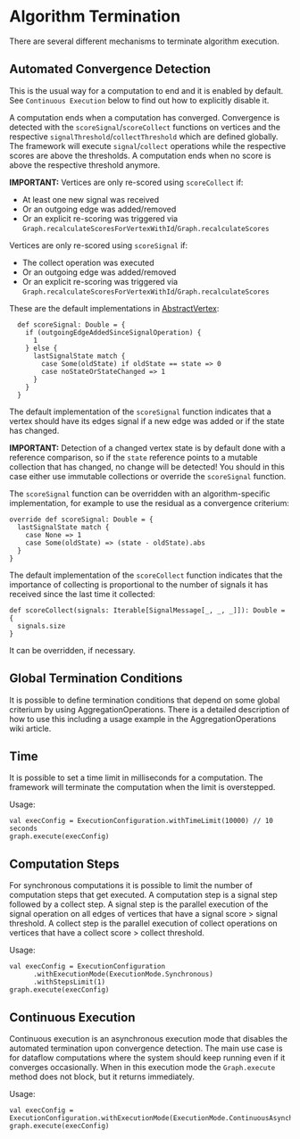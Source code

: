 # Algorithm Termination #

There are several different mechanisms to terminate algorithm execution.

## Automated Convergence Detection ##
This is the usual way for a computation to end and it is enabled by default. See ` Continuous Execution ` below to find out how to explicitly disable it.

A computation ends when a computation has converged. Convergence is detected with the ` scoreSignal `/` scoreCollect ` functions on vertices and the respective ` signalThreshold `/` collectThreshold ` which are defined globally. The framework will execute ` signal `/` collect ` operations while the respective scores are above the thresholds. A computation ends when no score is above the respective threshold anymore.

**IMPORTANT:** Vertices are only re-scored using ` scoreCollect ` if:
  * At least one new signal was received
  * Or an outgoing edge was added/removed
  * Or an explicit re-scoring was triggered via ` Graph.recalculateScoresForVertexWithId `/` Graph.recalculateScores `

Vertices are only re-scored using ` scoreSignal ` if:
  * The collect operation was executed
  * Or an outgoing edge was added/removed
  * Or an explicit re-scoring was triggered via ` Graph.recalculateScoresForVertexWithId `/` Graph.recalculateScores `

These are the default implementations in [AbstractVertex](http://code.google.com/p/signal-collect/source/browse/trunk/core/src/main/scala/com/signalcollect/implementations/graph/AbstractVertex.scala):

```
  def scoreSignal: Double = {
    if (outgoingEdgeAddedSinceSignalOperation) {
      1
    } else {
      lastSignalState match {
        case Some(oldState) if oldState == state => 0
        case noStateOrStateChanged => 1
      }
    }
  }
```

The default implementation of the ` scoreSignal ` function indicates that a vertex should have its edges signal if a new edge was added or if the state has changed.

**IMPORTANT:** Detection of a changed vertex state is by default done with a reference comparison, so if the ` state ` reference points to a mutable collection that has changed, no change will be detected! You should in this case either use immutable collections or override the ` scoreSignal ` function.

The ` scoreSignal ` function can be overridden with an algorithm-specific implementation, for example to use the residual as a convergence criterium:
```
override def scoreSignal: Double = {
  lastSignalState match {
    case None => 1
    case Some(oldState) => (state - oldState).abs
  }
}
```

The default implementation of the ` scoreCollect ` function indicates that the importance of collecting is proportional to the number of signals it has received since the last time it collected:

```
def scoreCollect(signals: Iterable[SignalMessage[_, _, _]]): Double = {
  signals.size
}
```
It can be overridden, if necessary.

## Global Termination Conditions ##
It is possible to define termination conditions that depend on some global criterium by using AggregationOperations. There is a detailed description of how to use this including a usage example in the AggregationOperations wiki article.

## Time ##
It is possible to set a time limit in milliseconds for a computation. The framework will terminate the computation when the limit is overstepped.

Usage:
```
val execConfig = ExecutionConfiguration.withTimeLimit(10000) // 10 seconds
graph.execute(execConfig)
```

## Computation Steps ##
For synchronous computations it is possible to limit the number of computation steps that get executed. A computation step is a signal step followed by a collect step. A signal step is the parallel execution of the signal operation on all edges of vertices that have a signal score > signal threshold. A collect step is the parallel execution of collect operations on vertices that have a collect score > collect threshold.

Usage:
```
val execConfig = ExecutionConfiguration
      .withExecutionMode(ExecutionMode.Synchronous)
      .withStepsLimit(1)
graph.execute(execConfig)
```

## Continuous Execution ##
Continuous execution is an asynchronous execution mode that disables the automated termination upon convergence detection. The main use case is for dataflow computations where the system should keep running even if it converges occasionally. When in this execution mode the ` Graph.execute ` method does not block, but it returns immediately.


Usage:
```
val execConfig = ExecutionConfiguration.withExecutionMode(ExecutionMode.ContinuousAsynchronous)
graph.execute(execConfig)
```